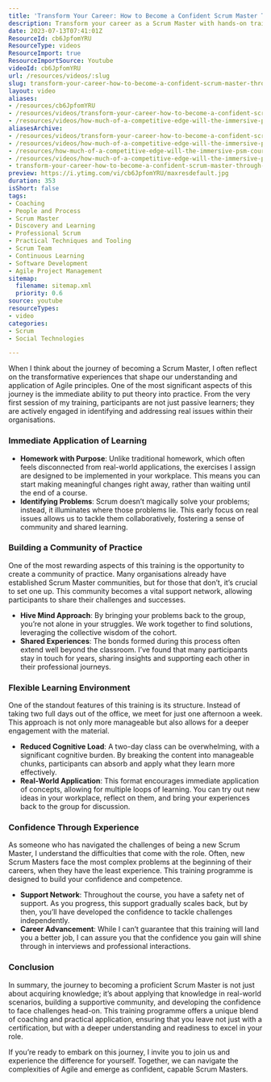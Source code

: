 ```yaml
---
title: 'Transform Your Career: How to Become a Confident Scrum Master Through Real-World Learning and Community Support'
description: Transform your career as a Scrum Master with hands-on training that builds confidence, fosters community, and applies Agile principles in real-time. Join us!
date: 2023-07-13T07:41:01Z
ResourceId: cb6JpfomYRU
ResourceType: videos
ResourceImport: true
ResourceImportSource: Youtube
videoId: cb6JpfomYRU
url: /resources/videos/:slug
slug: transform-your-career-how-to-become-a-confident-scrum-master-through-real-world-learning-and-community-support
layout: video
aliases:
- /resources/cb6JpfomYRU
- /resources/videos/transform-your-career-how-to-become-a-confident-scrum-master-through-real-world-learning-and-community-support
- /resources/videos/how-much-of-a-competitive-edge-will-the-immersive-psm-course-deliver-to-delegates
aliasesArchive:
- /resources/videos/transform-your-career-how-to-become-a-confident-scrum-master-through-real-world-learning-and-community-support
- /resources/videos/how-much-of-a-competitive-edge-will-the-immersive-psm-course-deliver-to-delegates-
- /resources/how-much-of-a-competitive-edge-will-the-immersive-psm-course-deliver-to-delegates-
- /resources/videos/how-much-of-a-competitive-edge-will-the-immersive-psm-course-deliver-to-delegates
- transform-your-career-how-to-become-a-confident-scrum-master-through-real-world-learning-and-community-support
preview: https://i.ytimg.com/vi/cb6JpfomYRU/maxresdefault.jpg
duration: 353
isShort: false
tags:
- Coaching
- People and Process
- Scrum Master
- Discovery and Learning
- Professional Scrum
- Practical Techniques and Tooling
- Scrum Team
- Continuous Learning
- Software Development
- Agile Project Management
sitemap:
  filename: sitemap.xml
  priority: 0.6
source: youtube
resourceTypes:
- video
categories:
- Scrum
- Social Technologies

---
```

When I think about the journey of becoming a Scrum Master, I often reflect on the transformative experiences that shape our understanding and application of Agile principles. One of the most significant aspects of this journey is the immediate ability to put theory into practice. From the very first session of my training, participants are not just passive learners; they are actively engaged in identifying and addressing real issues within their organisations. 

### Immediate Application of Learning

- **Homework with Purpose**: Unlike traditional homework, which often feels disconnected from real-world applications, the exercises I assign are designed to be implemented in your workplace. This means you can start making meaningful changes right away, rather than waiting until the end of a course.
- **Identifying Problems**: Scrum doesn’t magically solve your problems; instead, it illuminates where those problems lie. This early focus on real issues allows us to tackle them collaboratively, fostering a sense of community and shared learning.

### Building a Community of Practice

One of the most rewarding aspects of this training is the opportunity to create a community of practice. Many organisations already have established Scrum Master communities, but for those that don’t, it’s crucial to set one up. This community becomes a vital support network, allowing participants to share their challenges and successes.

- **Hive Mind Approach**: By bringing your problems back to the group, you’re not alone in your struggles. We work together to find solutions, leveraging the collective wisdom of the cohort.
- **Shared Experiences**: The bonds formed during this process often extend well beyond the classroom. I’ve found that many participants stay in touch for years, sharing insights and supporting each other in their professional journeys.

### Flexible Learning Environment

One of the standout features of this training is its structure. Instead of taking two full days out of the office, we meet for just one afternoon a week. This approach is not only more manageable but also allows for a deeper engagement with the material.

- **Reduced Cognitive Load**: A two-day class can be overwhelming, with a significant cognitive burden. By breaking the content into manageable chunks, participants can absorb and apply what they learn more effectively.
- **Real-World Application**: This format encourages immediate application of concepts, allowing for multiple loops of learning. You can try out new ideas in your workplace, reflect on them, and bring your experiences back to the group for discussion.

### Confidence Through Experience

As someone who has navigated the challenges of being a new Scrum Master, I understand the difficulties that come with the role. Often, new Scrum Masters face the most complex problems at the beginning of their careers, when they have the least experience. This training programme is designed to build your confidence and competence.

- **Support Network**: Throughout the course, you have a safety net of support. As you progress, this support gradually scales back, but by then, you’ll have developed the confidence to tackle challenges independently.
- **Career Advancement**: While I can’t guarantee that this training will land you a better job, I can assure you that the confidence you gain will shine through in interviews and professional interactions.

### Conclusion

In summary, the journey to becoming a proficient Scrum Master is not just about acquiring knowledge; it’s about applying that knowledge in real-world scenarios, building a supportive community, and developing the confidence to face challenges head-on. This training programme offers a unique blend of coaching and practical application, ensuring that you leave not just with a certification, but with a deeper understanding and readiness to excel in your role. 

If you’re ready to embark on this journey, I invite you to join us and experience the difference for yourself. Together, we can navigate the complexities of Agile and emerge as confident, capable Scrum Masters.
